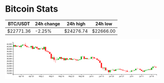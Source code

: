 # Bitcoin Stats

BTC/USDT|24h change|24h high|24h low|
|---|---|---|---|
|$22771.36|-2.25%|$24276.74|$22666.00|

<img src="./chart.svg">
